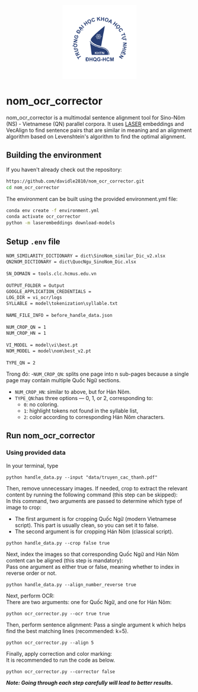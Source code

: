 <p align="center">
  <img src="hcmus-logo.png" alt="Logo" width="200"/>
</p>

# nom_ocr_corrector

nom_ocr_corrector is a multimodal sentence alignment tool for Sino-Nôm (NS) - Vietnamese (QN) parallel corpora. It uses [LASER](https://github.com/facebookresearch/LASER) embeddings and VecAlign to find sentence pairs that are similar in meaning 
and an alignment algorithm based on Levenshtein's algorithm to find the optimal alignment. 

## Building the environment

If you haven't already check out the repository:
```bash
https://github.com/davidle2810/nom_ocr_corrector.git
cd nom_ocr_corrector
```

The environment can be built using the provided environment.yml file:
```bash
conda env create -f environment.yml
conda activate ocr_corrector
python -m laserembeddings download-models
```

## Setup `.env` file
```
NOM_SIMILARITY_DICTIONARY = dict\SinoNom_similar_Dic_v2.xlsx
QN2NOM_DICTIONARY = dict\QuocNgu_SinoNom_Dic.xlsx

SN_DOMAIN = tools.clc.hcmus.edu.vn

OUTPUT_FOLDER = Output
GOOGLE_APPLICATION_CREDENTIALS = 
LOG_DIR = vi_ocr/logs
SYLLABLE = model\tokenization\syllable.txt

NAME_FILE_INFO = before_handle_data.json

NUM_CROP_QN = 1
NUM_CROP_HN = 1

VI_MODEL = model\vi\best.pt
NOM_MODEL = model\nom\best_v2.pt

TYPE_QN = 2 
```
Trong đó:
-`NUM_CROP_QN`: splits one page into n sub-pages because a single page may contain multiple Quốc Ngữ sections.
- `NUM_CROP_HN`:  similar to above, but for Hán Nôm.
- `TYPE_QN`:has three options — 0, 1, or 2, corresponding to:
    - `0`: no coloring.
    - `1`: highlight tokens not found in the syllable list,
    - `2`: color according to corresponding Hán Nôm characters.
## Run nom_ocr_corrector
### Using provided data
In your terminal, type
```
python handle_data.py --input "data/truyen_cac_thanh.pdf"
```
Then, remove unnecessary images. If needed, crop to extract the relevant content by running the following command (this step can be skipped):\
In this command, two arguments are passed to determine which type of image to crop:
- The first argument is for cropping Quốc Ngữ (modern Vietnamese script). This part is usually clean, so you can set it to false.
- The second argument is for cropping Hán Nôm (classical script).
```
python handle_data.py --crop false true
```
Next, index the images so that corresponding Quốc Ngữ and Hán Nôm content can be aligned (this step is mandatory):\
Pass one argument as either true or false, meaning whether to index in reverse order or not.
```
python handle_data.py --align_number_reverse true
```
Next, perform OCR:\
There are two arguments: one for Quốc Ngữ, and one for Hán Nôm:
```
python ocr_corrector.py --ocr true true
```
Then, perform sentence alignment:
Pass a single argument k which helps find the best matching lines (recommended: k=5).
```
python ocr_corrector.py --align 5
```
Finally, apply correction and color marking:\
It is recommended to run the code as below.
```
python ocr_corrector.py --corrector false
```
***Note: Going through each step carefully will lead to better results.***


